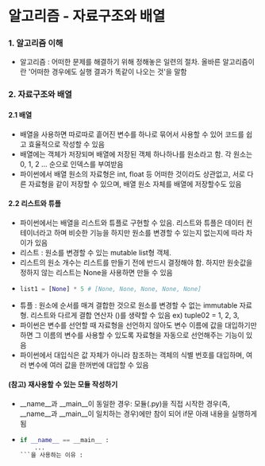 알고리즘 - 자료구조와 배열
===

### 1. 알고리즘 이해
- 알고리즘 : 어떠한 문제를 해결하기 위해 정해놓은 일련의 절차. 올바른 알고리즘이란 '어떠한 경우에도 실행 결과가 똑같이 나오는 것'을 말함

### 2. 자료구조와 배열
#### 2.1 배열
- 배열을 사용하면 따로따로 흩어진 변수를 하나로 묶어서 사용할 수 있어 코드를 쉽고 효율적으로 작성할 수 있음
- 배열에는 객체가 저장되며 배열에 저장된 객체 하나하나를 원소라고 함. 각 원소는 0, 1, 2 ... 순으로 인덱스를 부여받음
- 파이썬에서 배열 원소의 자료형은 int, float 등 어떠한 것이라도 상관없고, 서로 다른 자료형을 같이 저장할 수 있으며, 배열 원소 자체를 배열에 저장할수도 있음

#### 2.2 리스트와 튜플
- 파이썬에서는 배열을 리스트와 튜플로 구현할 수 있음. 리스트와 튜플은 데이터 컨테이너라고 하며 비슷한 기능을 하지만 원소를 변경할 수 있는지 없는지에 따라 차이가 있음
- 리스트 : 원소를 변경할 수 있는 mutable list형 객체.
- 리스트의 원소 개수는 리스트를 만들기 전에 반드시 결정해야 함. 하지만 원솟값을 정하지 않는 리스트는 None을 사용하면 만들 수 있음
- ```python
  list1 = [None] * 5 # [None, None, None, None, None]
  ```
- 튜플 : 원소에 순서를 매겨 결합한 것으로 원소를 변경할 수 없는 immutable 자료형. 리스트와 다르게 결합 연산자 ()를 생략할 수 있음 ex) tuple02 = 1, 2, 3,
- 파이썬은 변수를 선언할 때 자료형을 선언하지 않아도 변수 이름에 값을 대입하기만 하면 그 이름의 변수를 사용할 수 있도록 자료형을 자동으로 선언해주는 기능이 있음
- 파이썬에서 대입식은 값 자체가 아니라 참조하는 객체의 식별 번호를 대입하며, 여러 변수에 여러 값을 한꺼번에 대입할 수 있음

#### (참고) 재사용할 수 있는 모듈 작성하기
- __name__과 __main__이 동일한 경우: 모듈(.py)을 직접 시작한 경우(즉, __name__과 __main__이 일치하는 경우)에만 참이 되어 if문 아래 내용을 실행하게 됨
- ```python
  if __name__ == __main__ :
      ...
  ```을 사용하는 이유 :
